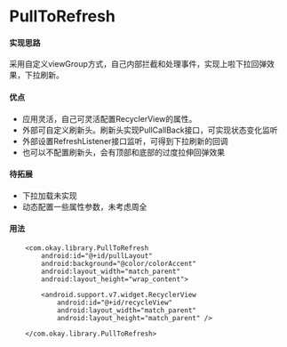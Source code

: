 # PullToRefresh

#### 实现思路

采用自定义viewGroup方式，自己内部拦截和处理事件，实现上啦下拉回弹效果，下拉刷新。

#### 优点

- 应用灵活，自己可灵活配置RecyclerView的属性。
- 外部可自定义刷新头。刷新头实现PullCallBack接口，可实现状态变化监听
- 外部设置RefreshListener接口监听，可得到下拉刷新的回调
- 也可以不配置刷新头，会有顶部和底部的过度拉伸回弹效果

#### 待拓展

- 下拉加载未实现
- 动态配置一些属性参数，未考虑周全


#### 用法

```
    <com.okay.library.PullToRefresh
        android:id="@+id/pullLayout"
        android:background="@color/colorAccent"
        android:layout_width="match_parent"
        android:layout_height="wrap_content">

        <android.support.v7.widget.RecyclerView
            android:id="@+id/recycleView"
            android:layout_width="match_parent"
            android:layout_height="match_parent" />

    </com.okay.library.PullToRefresh>
```

